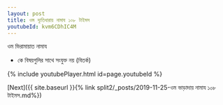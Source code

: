 ```yaml
---
layout: post
title: ওম দ্যূতিধারায় নামায ১০৮ টাইমস
youtubeId: kvm6CDhIC4M
---
```

 
 
 ওম ভিরামায়াত নামায  
 
 -  কে বিষয়গুলির সাথে সংযুক্ত নয় (বিতর্ক) 
 
  
 
  
 
 
 
 
 
 


{% include youtubePlayer.html id=page.youtubeId %}
 
[Next]({{ site.baseurl }}{% link  split2/_posts/2019-11-25-ওম ভাড়াদায় নামায ১০৮ টাইমস.md%})
 
